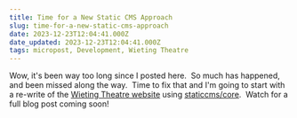 ```yaml
---
title: Time for a New Static CMS Approach
slug: time-for-a-new-static-cms-approach
date: 2023-12-23T12:04:41.000Z
date_updated: 2023-12-23T12:04:41.000Z
tags: micropost, Development, Wieting Theatre
---
```


Wow, it's been way too long since I posted here.  So much has happened, and been missed along the way.  Time to fix that and I'm going to start with a re-write of the [Wieting Theatre website](https://wieting.TamaToledo.com) using [staticcms/core](https://www.npmjs.com/package/@staticcms/core).  Watch for a full blog post coming soon!
